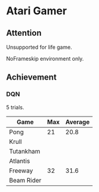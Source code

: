# Atari Gamer

## Attention

Unsupported for life game.

NoFrameskip environment only.

## Achievement

### DQN

5 trials.

| Game       | Max   |  Average |
| --------   | ----  | -------- |
| Pong       | 21 | 20.8 |   
| Krull      |  |  |
| Tutankham  |  |  |
| Atlantis   |  |  |
| Freeway    | 32 | 31.6 |
| Beam Rider |  |  |
